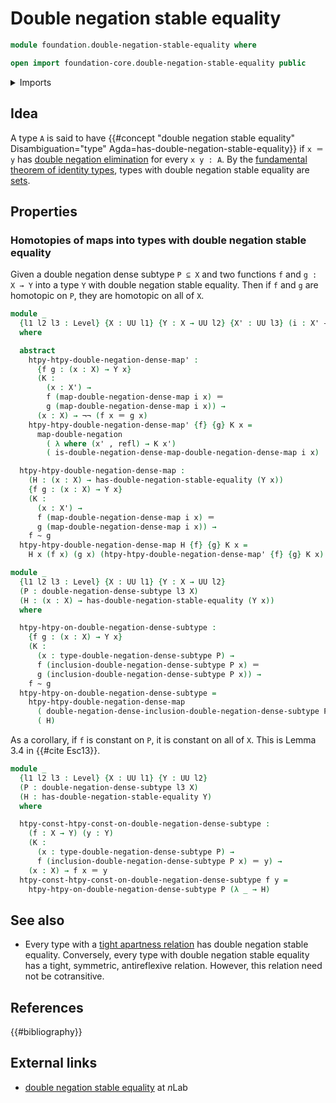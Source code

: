 # Double negation stable equality

```agda
module foundation.double-negation-stable-equality where

open import foundation-core.double-negation-stable-equality public
```

<details><summary>Imports</summary>

```agda
open import foundation.dependent-pair-types
open import foundation.double-negation
open import foundation.identity-types
open import foundation.universe-levels

open import foundation-core.homotopies

open import logic.double-negation-dense-maps
open import logic.double-negation-dense-subtypes
```

</details>

## Idea

A type `A` is said to have
{{#concept "double negation stable equality" Disambiguation="type" Agda=has-double-negation-stable-equality}}
if `x ＝ y` has
[double negation elimination](logic.double-negation-elimination.md) for every
`x y : A`. By the
[fundamental theorem of identity types](foundation.fundamental-theorem-of-identity-types.md),
types with double negation stable equality are [sets](foundation-core.sets.md).

## Properties

### Homotopies of maps into types with double negation stable equality

Given a double negation dense subtype `P ⊆ X` and two functions `f` and
`g : X → Y` into a type `Y` with double negation stable equality. Then if `f`
and `g` are homotopic on `P`, they are homotopic on all of `X`.

```agda
module _
  {l1 l2 l3 : Level} {X : UU l1} {Y : X → UU l2} {X' : UU l3} (i : X' ↠¬¬ X)
  where

  abstract
    htpy-htpy-double-negation-dense-map' :
      {f g : (x : X) → Y x}
      (K :
        (x : X') →
        f (map-double-negation-dense-map i x) ＝
        g (map-double-negation-dense-map i x)) →
      (x : X) → ¬¬ (f x ＝ g x)
    htpy-htpy-double-negation-dense-map' {f} {g} K x =
      map-double-negation
        ( λ where (x' , refl) → K x')
        ( is-double-negation-dense-map-double-negation-dense-map i x)

  htpy-htpy-double-negation-dense-map :
    (H : (x : X) → has-double-negation-stable-equality (Y x))
    {f g : (x : X) → Y x}
    (K :
      (x : X') →
      f (map-double-negation-dense-map i x) ＝
      g (map-double-negation-dense-map i x)) →
    f ~ g
  htpy-htpy-double-negation-dense-map H {f} {g} K x =
    H x (f x) (g x) (htpy-htpy-double-negation-dense-map' {f} {g} K x)

module _
  {l1 l2 l3 : Level} {X : UU l1} {Y : X → UU l2}
  (P : double-negation-dense-subtype l3 X)
  (H : (x : X) → has-double-negation-stable-equality (Y x))
  where

  htpy-htpy-on-double-negation-dense-subtype :
    {f g : (x : X) → Y x}
    (K :
      (x : type-double-negation-dense-subtype P) →
      f (inclusion-double-negation-dense-subtype P x) ＝
      g (inclusion-double-negation-dense-subtype P x)) →
    f ~ g
  htpy-htpy-on-double-negation-dense-subtype =
    htpy-htpy-double-negation-dense-map
      ( double-negation-dense-inclusion-double-negation-dense-subtype P)
      ( H)
```

As a corollary, if `f` is constant on `P`, it is constant on all of `X`. This is
Lemma 3.4 in {{#cite Esc13}}.

```agda
module _
  {l1 l2 l3 : Level} {X : UU l1} {Y : UU l2}
  (P : double-negation-dense-subtype l3 X)
  (H : has-double-negation-stable-equality Y)
  where

  htpy-const-htpy-const-on-double-negation-dense-subtype :
    (f : X → Y) (y : Y)
    (K :
      (x : type-double-negation-dense-subtype P) →
      f (inclusion-double-negation-dense-subtype P x) ＝ y) →
    (x : X) → f x ＝ y
  htpy-const-htpy-const-on-double-negation-dense-subtype f y =
    htpy-htpy-on-double-negation-dense-subtype P (λ _ → H)
```

## See also

- Every type with a
  [tight apartness relation](foundation.tight-apartness-relations.md) has double
  negation stable equality. Conversely, every type with double negation stable
  equality has a tight, symmetric, antireflexive relation. However, this
  relation need not be cotransitive.

## References

{{#bibliography}}

## External links

- [double negation stable equality](https://ncatlab.org/nlab/show/decidable+equality)
  at $n$Lab
